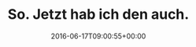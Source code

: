 ---
retweeted: false
source: <a href="https://about.twitter.com/products/tweetdeck" rel="nofollow">TweetDeck</a>
entities:
  hashtags: []
  symbols: []
  user_mentions: []
  urls:
  - url: https://t.co/mln8eVcLcP
    expanded_url: https://twitter.com/depone/status/743316955852005376
    display_url: twitter.com/depone/status/…
    indices:
    - '29'
    - '52'
display_text_range:
- '0'
- '52'
favorite_count: '1'
id_str: '743730130367897604'
truncated: false
retweet_count: '0'
id: '743730130367897604'
possibly_sensitive: false
created_at: Fri Jun 17 09:00:55 +0000 2016
favorited: false
full_text: So. Jetzt hab ich den auch.
lang: de
quote_url: https://twitter.com/depone/status/743316955852005376
tags:
- pesos:twitter
date: '2016-06-17T09:00:55+00:00'
src: https://twitter.com/bascht/status/743730130367897604
original_url: https://twitter.com/bascht/status/743730130367897604
type: twitter_tweet
text: So. Jetzt hab ich den auch.
title: So. Jetzt hab ich den auch.

---